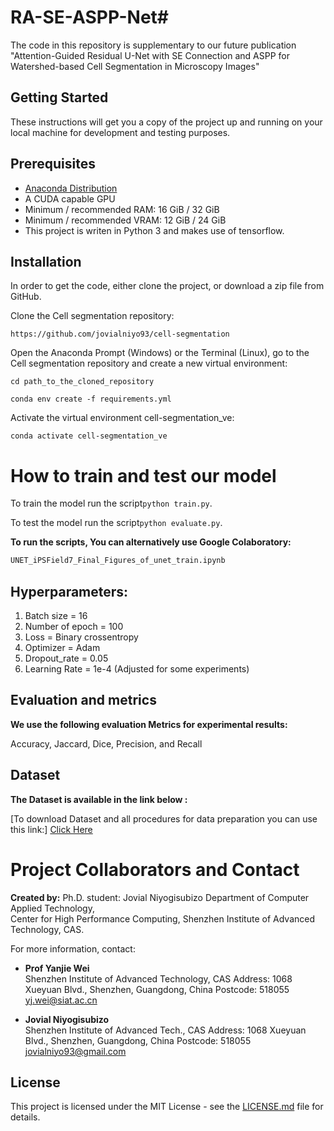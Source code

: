 # RA-SE-ASPP-Net#

The code in this repository is supplementary to our future publication "Attention-Guided Residual U-Net with SE Connection and ASPP for Watershed-based Cell Segmentation in Microscopy Images" 

## Getting Started

These instructions will get you a copy of the project up and running on your local machine for development and testing purposes. 

## Prerequisites
* [Anaconda Distribution](https://www.anaconda.com/products/individual)
* A CUDA capable GPU
* Minimum / recommended RAM: 16 GiB / 32 GiB
* Minimum / recommended VRAM: 12 GiB / 24 GiB
* This project is writen in Python 3 and makes use of tensorflow. 

## Installation
In order to get the code, either clone the project, or download a zip file from GitHub.

Clone the Cell segmentation repository:
```
https://github.com/jovialniyo93/cell-segmentation
```
Open the Anaconda Prompt (Windows) or the Terminal (Linux), go to the Cell segmentation repository and create a new virtual environment:
```
cd path_to_the_cloned_repository
```
```
conda env create -f requirements.yml
```
Activate the virtual environment cell-segmentation_ve:
```
conda activate cell-segmentation_ve
```

# How to train and test our model

To train the model run the script```python train.py```.

To test the model run the script```python evaluate.py```.
<br/>

**To run the scripts, You can alternatively use Google Colaboratory:**

```python
UNET_iPSField7_Final_Figures_of_unet_train.ipynb
```



## Hyperparameters:
 
 <ol>
  <li>Batch size = 16</li> 
  <li>Number of epoch = 100</li>
  <li>Loss = Binary crossentropy</li>
  <li>Optimizer = Adam</li>
  <li>Dropout_rate =  0.05</li>
  <li>Learning Rate = 1e-4 (Adjusted for some experiments)</li>
</ol>

## Evaluation and metrics

**We use the following evaluation Metrics for experimental results:**

Accuracy, Jaccard, Dice, Precision, and Recall


## Dataset

**The Dataset is available in the link below :**

[To download Dataset and all procedures for data preparation you can use this link:] [Click Here](https://github.com/jovialniyo93/cell-detection-and-tracking)	


# Project Collaborators and Contact

**Created by:** Ph.D. student: Jovial Niyogisubizo 
Department of Computer Applied Technology,  
Center for High Performance Computing, Shenzhen Institute of Advanced Technology, CAS. 

For more information, contact:

* **Prof Yanjie Wei**  
Shenzhen Institute of Advanced Technology, CAS 
Address: 1068 Xueyuan Blvd., Shenzhen, Guangdong, China
Postcode: 518055
yj.wei@siat.ac.cn


* **Jovial Niyogisubizo**  
Shenzhen Institute of Advanced Tech., CAS 
Address: 1068 Xueyuan Blvd., Shenzhen, Guangdong, China
Postcode: 518055
jovialniyo93@gmail.com

## License ##
This project is licensed under the MIT License - see the [LICENSE.md](LICENSE.md) file for details.
